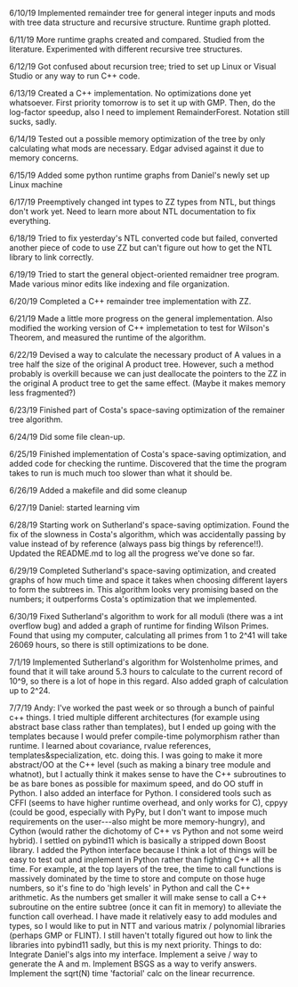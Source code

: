 6/10/19
Implemented remainder tree for general integer inputs and mods with tree data structure and recursive structure. Runtime graph plotted.

6/11/19
More runtime graphs created and compared. Studied from the literature. Experimented with different recursive tree structures.

6/12/19
Got confused about recursion tree; tried to set up Linux or Visual Studio or any way to run C++ code.

6/13/19
Created a C++ implementation. No optimizations done yet whatsoever. First priority tomorrow is to set it up with GMP. Then, do the log-factor speedup, also I need to implement RemainderForest. Notation still sucks, sadly.

6/14/19
Tested out a possible memory optimization of the tree by only calculating what mods are necessary. Edgar advised against it due to memory concerns.

6/15/19
Added some python runtime graphs from Daniel's newly set up Linux machine

6/17/19
Preemptively changed int types to ZZ types from NTL, but things don't work yet. Need to learn more about NTL documentation to fix everything.

6/18/19
Tried to fix yesterday's NTL converted code but failed, converted another piece of code to use ZZ but can't figure out how to get the NTL library to link correctly.

6/19/19
Tried to start the general object-oriented remaidner tree program. Made various minor edits like indexing and file organization.

6/20/19
Completed a C++ remainder tree implementation with ZZ.

6/21/19
Made a little more progress on the general implementation. Also modified the working version of C++ implemetation to test for Wilson's Theorem, and measured the runtime of the algorithm.

6/22/19
Devised a way to calculate the necessary product of A values in a tree half the size of the original A product tree. However, such a method probably is overkill because we can just deallocate the pointers to the ZZ in the original A product tree to get the same effect. (Maybe it makes memory less fragmented?)

6/23/19
Finished part of Costa's space-saving optimization of the remainer tree algorithm.

6/24/19
Did some file clean-up.

6/25/19
Finished implementation of Costa's space-saving optimization, and added code for checking the runtime. Discovered that the time the program takes to run is much much too slower than what it should be.

6/26/19
Added a makefile and did some cleanup

6/27/19
Daniel: started learning vim

6/28/19
Starting work on Sutherland's space-saving optimization. Found the fix of the slowness in Costa's algorithm, which was accidentally passing by value instead of by reference (always pass big things by reference!!). Updated the README.md to log all the progress we've done so far.

6/29/19
Completed Sutherland's space-saving optimization, and created graphs of how much time and space it takes when choosing different layers to form the subtrees in. This algorithm looks very promising based on the numbers; it outperforms Costa's optimization that we implemented.

6/30/19
Fixed Sutherland's algorithm to work for all moduli (there was a int overflow bug) and added a graph of runtime for finding Wilson Primes. Found that using my computer, calculating all primes from 1 to 2^41 will take 26069 hours, so there is still optimizations to be done.

7/1/19
Implemented Sutherland's algorithm for Wolstenholme primes, and found that it will take around 5.3 hours to calculate to the current record of 10^9, so there is a lot of hope in this regard. Also added graph of calculation up to 2^24.

7/7/19
Andy: I've worked the past week or so through a bunch of painful c++ things. I tried multiple different architectures (for example using abstract base class rather than templates), but I ended up going with the templates because I would prefer compile-time polymorphism rather than runtime. I learned about covariance, rvalue references, templates&specialization,  etc. doing this. I was going to make it more abstract/OO at the C++ level (such as making a binary tree module and whatnot), but I actually think it makes sense to have the C++ subroutines to be as bare bones as possible for maximum speed, and do OO stuff in Python.
I also added an interface for Python. I considered tools such as CFFI (seems to have higher runtime overhead, and only works for C), cppyy (could be good, especially with PyPy, but I don't want to impose much requirements on the user---also might be more memory-hungry), and Cython (would rather the dichotomy of C++ vs Python and not some weird hybrid). I settled on pybind11 which is basically a stripped down Boost library. I added the Python interface because I think a lot of things will be easy to test out and implement in Python rather than fighting C++ all the time.
For example, at the top layers of the tree, the time to call functions is massively dominated by the time to store and compute on those huge numbers, so it's fine to do 'high levels' in Python and call the C++ arithmetic. As the numbers get smaller it will make sense to call a C++ subroutine on the entire subtree (once it can fit in memory) to alleviate the function call overhead.
I have made it relatively easy to add modules and types, so I would like to put in NTT and various matrix / polynomial libraries (perhaps GMP or FLINT). I still haven't totally figured out how to link the libraries into pybind11 sadly, but this is my next priority.
Things to do: Integrate Daniel's algs into my interface. Implement a seive / way to generate the A and m. Implement BSGS as a way to verify answers. Implement the sqrt(N) time 'factorial' calc on the linear recurrence.